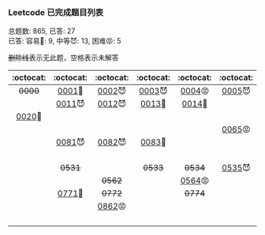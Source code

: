 ### Leetcode 已完成题目列表
总题数: 865, 已答: 27  
已答: 容易:cowboy_hat_face:: 9, 中等:smiling_imp:: 13, 困难:rage:: 5  
  
 ~~删除线~~表示无此题，空格表示未解答  

|:octocat:|:octocat:|:octocat:|:octocat:|:octocat:|:octocat:|:octocat:|:octocat:|:octocat:|:octocat:|
|:--:|:--:|:--:|:--:|:--:|:--:|:--:|:--:|:--:|:--:|
| ~~0000~~ |[0001](done/0001-0100/0001.two-sum.js):cowboy_hat_face:|[0002](done/0001-0100/0002.add-two-numbers.js):smiling_imp:|[0003](done/0001-0100/0003.longest-substring-without-repeating-characters.js):smiling_imp:|[0004](done/0001-0100/0004.median-of-two-sorted-arrays.js):rage:|[0005](done/0001-0100/0005.longest-palindromic-substring.js):smiling_imp:|[0006](done/0001-0100/0006.zigzag-conversion.js):smiling_imp:|[0007](done/0001-0100/0007.reverse-integer.js):cowboy_hat_face:|[0008](done/0001-0100/0008.string-to-integer-atoi.js):smiling_imp:|[0009](done/0001-0100/0009.palindrome-number.js):cowboy_hat_face:|
| |[0011](done/0001-0100/0011.container-with-most-water.js):smiling_imp:|[0012](done/0001-0100/0012.integer-to-roman.js):smiling_imp:|[0013](done/0001-0100/0013.roman-to-integer.js):cowboy_hat_face:|[0014](done/0001-0100/0014.longest-common-prefix.js):cowboy_hat_face:| | |[0017](done/0001-0100/0017.letter-combinations-of-a-phone-number.js):smiling_imp:| | |
|[0020](done/0001-0100/0020.valid-parentheses.js):cowboy_hat_face:| | | | | | | | |[0029](done/0001-0100/0029.divide-two-integers.js):smiling_imp:|
| | | | | |[0065](done/0001-0100/0065.valid-number.js):rage:| | | | |
| |[0081](done/0001-0100/0081.search-in-rotated-sorted-array-ii.js):smiling_imp:|[0082](done/0001-0100/0082.remove-duplicates-from-sorted-list-ii.js):smiling_imp:|[0083](done/0001-0100/0083.remove-duplicates-from-sorted-list.js):cowboy_hat_face:| | | | | | |
| | | | | | | | | |[0149](done/0101-0200/0149.max-points-on-a-line.js):rage:|
| | ~~0531~~ | | ~~0533~~ | ~~0534~~ |[0535](done/0501-0600/0535.encode-and-decode-tinyurl.js):smiling_imp:| ~~0536~~ | | | |
| | | ~~0562~~ | |[0564](done/0501-0600/0564.find-the-closest-palindrome.js):rage:| | | | ~~0568~~ | ~~0569~~ |
| |[0771](done/0701-0800/0771.jewels-and-stones.js):cowboy_hat_face:| ~~0772~~ | | ~~0774~~ | | ~~0776~~ | | | |
| | |[0862](done/0801-0900/0862.shortest-subarray-with-sum-at-least-k.js):rage:| | | |[0866](done/0801-0900/0866.prime-palindrome.js):smiling_imp:| | | |
| | | | | | | | | |[1009](done/1001-1100/1009.complement-of-base-10-integer.js):cowboy_hat_face:|